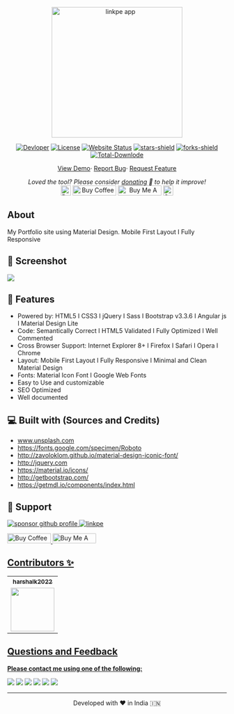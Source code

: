 <p align="center"><a href="https://harshalk2022.github.io"><img alt="linkpe app" src="/img/img-bg-1.jpg" width="300vw"/></a></p>
<p align="center">
	<a href="https://github.com/harshalk2022"><img alt="Devloper" src="https://img.shields.io/badge/Devloper-Harshal%20Khandalkar-Success.svg?style=flat-square"/></a>
	<a href="https://github.com/harshalk2022/harshalk2022.github.io/LICENSE"><img alt="License" src="https://img.shields.io/github/license/harshalk2022/harshalk2022.github.io.svg?style=flat-square"/></a>
	<a href="https://harshalk2022.github.io"><img alt="Website Status" src="https://img.shields.io/website/http/harshalk2022.github.io.svg?down_message=Down&up_message=Online&style=flat-square"/></a>
	<a href="https://github.com/harshalk2022/harshalk2022.github.io/stargazers"><img alt="stars-shield" src="https://img.shields.io/github/stars/harshalk2022/linkpe.svg?style=flat-square"/></a>
	<a href="https://github.com/harshalk2022/harshalk2022.github.io/network/members"><img alt="forks-shield" src="https://img.shields.io/github/forks/harshalk2022/linkpe.svg?style=flat-square"/></a>
	<a href="https://github.com/harshalk2022/harshalk2022.github.io/graphs/traffic"><img alt="Total-Downlode" src="https://img.shields.io/github/downloads/harshalk2022/harshalk2022.github.io/total.svg?style=flat-square"/></a>
</p>
<p align="center">
	<a href="https://harshalk2022.github.io">View Demo</a>·
	<a href="https://github.com/harshalk2022/harshalk2022.github.io/issues/new/choose">Report Bug</a>·
	<a href="https://github.com/harshalk2022/harshalk2022.github.io/issues/new/choose">Request Feature</a>
</p>
<p align="center">
	<i>Loved the tool? Please consider <a href="https://paypal.me/harshalk2022/100">donating</a> 💸 to help it improve!</i><br>
	<a href="https://paypal.me/harshalk2022"><img height='23' src="https://img.shields.io/badge/support-PayPal-blue?logo=PayPal&style=flat-square&label=Donate" alt="Donate"/></a>
	<a href='https://ko-fi.com/harshalk2022' target='_blank'><img height='23' width="100" src='https://cdn.ko-fi.com/cdn/kofi3.png?v=2' alt='Buy Coffee for harshalk2022' /></a>
	<a href="https://www.buymeacoffee.com/ptharshal09" target="_blank"><img src="https://cdn.buymeacoffee.com/buttons/default-orange.png" alt="Buy Me A Coffee" height="23" width="100" style="border-radius:1px" /></a>
	<a href="upi://pay?pa=pt1997@ybl&pn=Harshal+Khandalkar" target="_blank"><img src="https://raw.githubusercontent.com/harshalk2022/harshalk2022.github.io/main/img/phonepe-logo-big.png" alt="Support Via UPI" height="23" style="border-radius:1px" /></a>
</p>

## About

My Portfolio site using Material Design. Mobile First Layout I Fully Responsive

## 🚀 Screenshot

![](https://repository-images.githubusercontent.com/281363612/695e6280-1c65-11eb-9dea-911725639157)

## 🧐 Features

- Powered by: HTML5 I CSS3 I jQuery I Sass I Bootstrap v3.3.6 I Angular js I Material Design Lite
- Code: Semantically Correct I HTML5 Validated I Fully Optimized I Well Commented
- Cross Browser Support: Internet Explorer 8+ I Firefox I Safari I Opera I Chrome
- Layout: Mobile First Layout I Fully Responsive I Minimal and Clean Material Design
- Fonts: Material Icon Font I Google Web Fonts
- Easy to Use and customizable
- SEO Optimized
- Well documented

## 💻 Built with (Sources and Credits)

- www.unsplash.com
- https://fonts.google.com/specimen/Roboto
- http://zavoloklom.github.io/material-design-iconic-font/
- http://jquery.com
- https://material.io/icons/
- http://getbootstrap.com/
- https://getmdl.io/components/index.html

## 🙏 Support

<p align="left">
<a href="https://www.paypal.me/harshalk2022"><img src="https://ionicabizau.github.io/badges/paypal.svg" alt="sponsor github profile"/>
</a>
<a href="upi://pay/?pa=pt1998%40ybl&pn=Harshal+Khandalkar">
<img src="https://raw.githubusercontent.com/harshalk2022/harshalk2022.github.io/main/img/phonepe-logo-big.png" alt="linkpe"/>
</a>
</p>
<p align="left">
  <a href='https://ko-fi.com/harshalk2022' target='_blank'><img height='23' width="100" src='https://cdn.ko-fi.com/cdn/kofi3.png?v=2' alt='Buy Coffee for harshalk2022' />
  </a>
  <a href="https://www.buymeacoffee.com/ptharshal09" target="_blank"><img src="https://cdn.buymeacoffee.com/buttons/default-orange.png" alt="Buy Me A Coffee" height="23" width="100" style="border-radius:2px" />
</p>

## Contributors ✨

<table>
	<tr>
		<th align="center">
				<a href="https://github.com/harshalk2022">
					<sub><b>harshalk2022</b></sub>
				</a>
		</th>
  	</tr>
 	<tr>
		<td align="center">
			<a href="https://github.com/harshalk2022">
				<img src="https://avatars2.githubusercontent.com/u/26687933?s=200&v=4" width="100px;" alt=""/>
			</a>
		</td>
	</tr>
</table>

## Questions and Feedback

**Please contact me using one of the following:**

[![](https://img.shields.io/badge/twitter-%231DA1F2.svg?&style=for-the-badge&logo=twitter&logoColor=white)](https://twitter.com/ptharshal09)
[![](https://img.shields.io/badge/linkedin-%230077B5.svg?&style=for-the-badge&logo=linkedin&logoColor=white)](https://www.linkedin.com/in/harshalk2022/)
[![](https://img.shields.io/badge/instagram-%23E4405F.svg?&style=for-the-badge&logo=instagram&logoColor=white)](https://www.instagram.com/harshalk2022/)
[![](https://img.shields.io/badge/telegram-%233498DB.svg?&style=for-the-badge&logo=telegram&logoColor=white)](https://t.me/harshalk2022/)
[![](https://img.shields.io/badge/facebook-%231877F2.svg?&style=for-the-badge&logo=facebook&logoColor=white)](https://www.facebook.com/harshalk2022)
[![](https://img.shields.io/badge/DEV.TO-%230A0A0A.svg?&style=for-the-badge&logo=dev-dot-to&logoColor=white)](https://dev.to/harshalk2022)

<hr>
<p align="center">  
Developed with ❤️ in India 🇮🇳 
</p>
